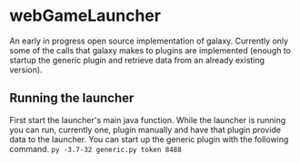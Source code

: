 # webGameLauncher
An early in progress open source implementation of galaxy. Currently only some of the calls that galaxy makes to plugins are implemented (enough to startup the generic plugin and retrieve data from an already existing version).
## Running the launcher
First start the launcher's main java function. While the launcher is running you can run, currently one, plugin manually and have that plugin provide data to the launcher. You can start up the generic plugin with the following command.
`py -3.7-32 generic.py token 8488`
